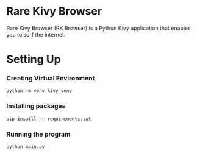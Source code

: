 # Rare Kivy Browser
Rare Kivy Browser (RK Browser) is a Python Kivy application that enables you to surf the internet.

# Setting Up

### Creating Virtual Environment
```
python -m venv kivy_venv
```
### Installing packages
```
pip insatll -r requirements.txt
```
### Running the program
```
python main.py
```



